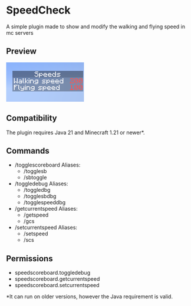 # SpeedCheck
A simple plugin made to show and modify the walking and flying speed in mc servers

## Preview
![SpeedCheck Sidebar](assets/speedcheck-sidebar.png)

## Compatibility
The plugin requires Java 21 and Minecraft 1.21 or newer*.

## Commands
- /togglescoreboard
    Aliases:
    - /togglesb
    - /sbtoggle
- /toggledebug
    Aliases:
    - /toggledbg
    - /togglesbdbg
    - /togglespeeddbg
- /getcurrentspeed
    Aliases:
    - /getspeed
    - /gcs
- /setcurrentspeed
    Aliases:
    - /setspeed
    - /scs

## Permissions
- speedscoreboard.toggledebug
- speedscoreboard.getcurrentspeed
- speedscoreboard.setcurrentspeed

*It can run on older versions, however the Java requirement is valid.